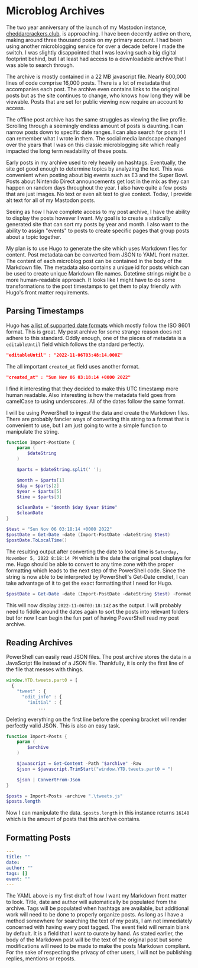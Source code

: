 # Microblog Archives

The two year anniversary of the launch of my Mastodon instance, [cheddarcrackers.club](https://cheddarcrackers.club/), is approaching.
I have been decently active on there, making around three thousand posts on my primary account.
I had been using another microblogging service for over a decade before I made the switch.
I was slightly disappointed that I was leaving such a big digital footprint behind, but I at least had access to a downloadable archive that I was able to search through.

The archive is mostly contained in a 22 MB javascript file.
Nearly 800,000 lines of code comprise 16,000 posts.
There is a lot of metadata that accompanies each post.
The archive even contains links to the original posts but as the site continues to change, who knows how long they will be viewable.
Posts that are set for public viewing now require an account to access.

The offline post archive has the same struggles as viewing the live profile.
Scrolling through a seemingly endless amount of posts is daunting.
I can narrow posts down to specific date ranges.
I can also search for posts if I can remember what I wrote in them.
The social media landscape changed over the years that I was on this classic microblogging site which really impacted the long term readability of these posts.

Early posts in my archive used to rely heavily on hashtags.
Eventually, the site got good enough to determine topics by analyzing the text.
This was convenient when posting about big events such as E3 and the Super Bowl.
Posts about Nintendo Direct announcements get lost in the mix as they can happen on random days throughout the year.
I also have quite a few posts that are just images.
No text or even alt text to give context.
Today, I provide alt text for all of my Mastodon posts.

Seeing as how I have complete access to my post archive, I have the ability to display the posts however I want.
My goal is to create a statically generated site that can sort my posts by year and month.
I also want to the ability to assign "events" to posts to create specific pages that group posts about a topic together.

My plan is to use Hugo to generate the site which uses Markdown files for content.
Post metadata can be converted from JSON to YAML front matter.
The content of each microblog post can be contained in the body of the Markdown file.
The metadata also contains a unique id for posts which can be used to create unique Markdown file names.
Datetime strings might be a more human-readable approach.
It looks like I might have to do some transformations to the post timestamps to get them to play friendly with Hugo's front matter requirements.

## Parsing Timestamps

Hugo has [a list of supported date formats](https://gohugo.io/content-management/front-matter/#dates) which mostly follow the ISO 8601 format.
This is great.
My post archive for some strange reason does not adhere to this standard.
Oddly enough, one of the pieces of metadata is a `editableUntil` field which follows the standard perfectly.

```json
"editableUntil" : "2022-11-06T03:48:14.000Z"
```

The all important `created_at` field uses another format.

```json
"created_at" : "Sun Nov 06 03:18:14 +0000 2022"
```

I find it interesting that they decided to make this UTC timestamp more human readable.
Also interesting is how the metadata field goes from camelCase to using underscores.
All of the dates follow the same format.

I will be using PowerShell to ingest the data and create the Markdown files.
There are probably fancier ways of converting this string to a format that is convenient to use, but I am just going to write a simple function to manipulate the string.

```PowerShell
function Import-PostDate {
    param (
        $dateString
    )

    $parts = $dateString.split(' ');

    $month = $parts[1]
    $day = $parts[2]
    $year = $parts[5]
    $time = $parts[3]

    $cleanDate = "$month $day $year $time"
    $cleanDate
}

$test = "Sun Nov 06 03:18:14 +0000 2022"
$postDate = Get-Date -date (Import-PostDate -dateString $test)
$postDate.ToLocalTime()
```

The resulting output after converting the date to local time is `Saturday, November 5, 2022 8:18:14 PM` which is the date the original post displays for me.
Hugo should be able to convert to any time zone with the proper formatting which leads to the next step of the PowerShell code. 
Since the string is now able to be interpreted by PowerShell's Get-Date cmdlet, I can take advantage of it to get the exact formatting that I need for Hugo.

```PowerShell
$postDate = Get-Date -date (Import-PostDate -dateString $test) -Format "yyyy-MM-ddTHH:mm:ssZ"
```

This will now display `2022-11-06T03:18:14Z` as the output.
I will probably need to fiddle around the dates again to sort the posts into relevant folders but for now I can begin the fun part of having PowerShell read my post archive.

## Reading Archives

PowerShell can easily read JSON files.
The post archive stores the data in a JavaScript file instead of a JSON file.
Thankfully, it is only the first line of the file that messes with things.

```javascript
window.YTD.tweets.part0 = [
  {
    "tweet" : {
      "edit_info" : {
        "initial" : {
            ...
```

Deleting everything on the first line before the opening bracket will render perfectly valid JSON.
This is also an easy task.

```PowerShell
function Import-Posts {
    param (
        $archive
    )

    $javascript = Get-Content -Path "$archive" -Raw
    $json = $javascript.TrimStart("window.YTD.tweets.part0 = ")

    $json | ConvertFrom-Json
}

$posts = Import-Posts -archive ".\tweets.js"
$posts.length
```

Now I can manipulate the data.
`$posts.length` in this instance returns `16148` which is the amount of posts that this archive contains.

## Formatting Posts

```YAML
---
title: ""
date:
author: ""
tags: []
event: ""
---
```

The YAML above is my first draft of how I want my Markdown front matter to look.
Title, date and author will automatically be populated from the archive.
Tags will be populated when hashtags are available, but additional work will need to be done to properly organize posts.
As long as I have a method somewhere for searching the text of my posts, I am not immediately concerned with having every post tagged.
The event field will remain blank by default.
It is a field that I want to curate by hand.
As stated earlier, the body of the Markdown post will be the text of the original post but some modifications will need to be made to make the posts Markdown compliant.
For the sake of respecting the privacy of other users, I will not be publishing replies, mentions or reposts.
